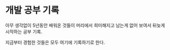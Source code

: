 # 개발 공부 기록

아무 생각없이 5년동안 배워온 것들이 머리에서 희미해지고 남는게 없어 보여서 뒤늦게 시작하는 공부 기록.

지금부터 경험한 것들은 모두 여기에 기록하기로 한다.
